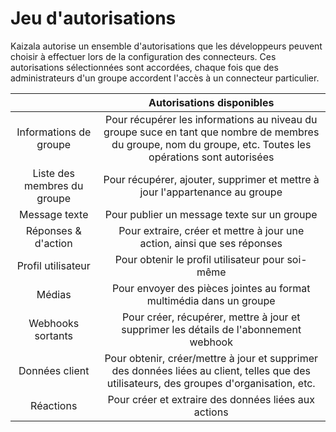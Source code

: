 # <a name="set-of-permissions"></a>Jeu d'autorisations

Kaizala autorise un ensemble d'autorisations que les développeurs peuvent choisir à effectuer lors de la configuration des connecteurs. Ces autorisations sélectionnées sont accordées, chaque fois que des administrateurs d'un groupe accordent l'accès à un connecteur particulier.

|   | Autorisations disponibles  |
| :---: | :---: |
| Informations de groupe |  Pour récupérer les informations au niveau du groupe suce en tant que nombre de membres du groupe, nom du groupe, etc. Toutes les opérations sont autorisées |
| Liste des membres du groupe  | Pour récupérer, ajouter, supprimer et mettre à jour l'appartenance au groupe  |
| Message texte | Pour publier un message texte sur un groupe |
| Réponses & d'action   |  Pour extraire, créer et mettre à jour une action, ainsi que ses réponses |
| Profil utilisateur | Pour obtenir le profil utilisateur pour soi-même |
| Médias   | Pour envoyer des pièces jointes au format multimédia dans un groupe  |
| Webhooks sortants | Pour créer, récupérer, mettre à jour et supprimer les détails de l'abonnement webhook   |
| Données client   | Pour obtenir, créer/mettre à jour et supprimer des données liées au client, telles que des utilisateurs, des groupes d'organisation, etc.  |
| Réactions | Pour créer et extraire des données liées aux actions |

